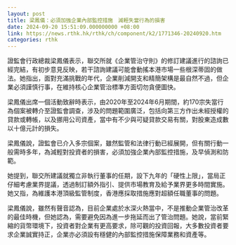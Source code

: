 ```yaml
---
layout: post
title: 梁鳳儀：必須加強企業內部監控措施　減輕失當行為的損害
date: 2024-09-20 15:51:09.000000000 +08:00
link: https://news.rthk.hk/rthk/ch/component/k2/1771346-20240920.htm
categories: rthk
---
```


證監會行政總裁梁鳳儀表示，聯交所就《企業管治守則》的修訂建議進行的諮詢已經完結，有初步意見反映，若干諮詢建議可能會動搖本港市場一些根深蒂固的做法。她指出，面對充滿挑戰的年代，企業削減開支和精簡架構是最自然不過，但企業必須謹慎行事，在維持核心企業管治標準方面切勿貪便圖快。

梁鳳儀出席一個活動致辭時表示，由2020年至2024年6月期間，約170宗失當行為個案被轉介至證監會調查，涉及的問題範圍廣泛，包括向第三方作出未經授權的貸款或轉帳，以及挪用公司資產，當中有不少與可疑貸款交易有關，對股東造成數以十億元計的損失。

梁鳳儀說，證監會已介入多宗個案，雖然監管和法律行動已經展開，但有關行動一般需時多年，為減輕對投資者的損害，必須加強企業內部監控措施，及早偵測和防範。

她提到，聯交所建議就獨立非執行董事的任期，設下九年的「硬性上限」，當局正仔細考慮業界提議，透過制訂額外指引、提供市場教育及給予業界更多時間實施。她又指，為維護本港頂級監管制度，香港應採取措施應對超額任職董事的問題。

梁鳳儀說，雖然有聲音認為，目前企業處於水深火熱當中，不是推動企業管治改革的最佳時機，但她認為，需要避免因為進一步拖延而出了管治問題。她說，當前緊縮的貨幣環境下，投資者對企業有更高要求，除可觀的投資回報，大多數投資者要求企業誠實持正，企業亦必須設有穩健的內部監控措施保障業務和資產等。
